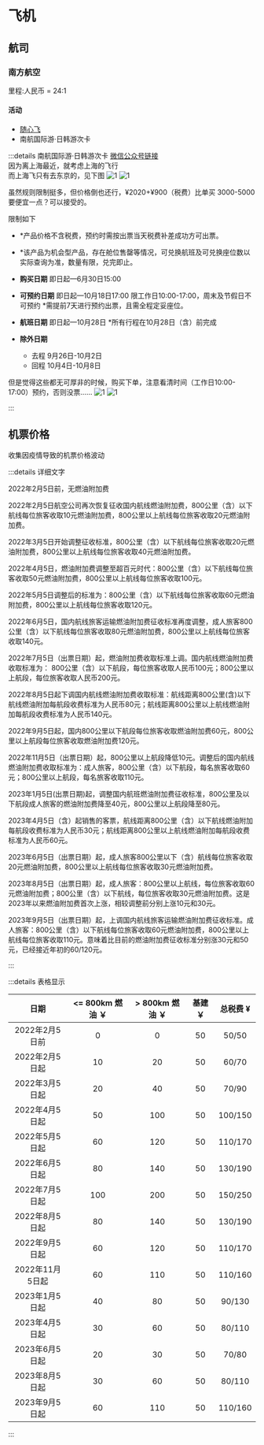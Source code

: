 
# 飞机

## 航司

### 南方航空

里程:人民币 = 24:1

#### 活动

- [随心飞](./suixinfei)
- 南航国际游·日韩游次卡

:::details 南航国际游·日韩游次卡
[微信公众号链接](https://mp.weixin.qq.com/s/aNB62aLUF0DDrjH7fopBYg)  
因为离上海最近，就考虑上海的飞行  
而上海飞只有去东京的，见下图
![1](/img/trip/cn-jp.png)
![1](/img/trip/cn-kr.png)

虽然规则限制挺多，但价格倒也还行，¥2020+¥900（税费）比单买 3000-5000 要便宜一点？可以接受的。

限制如下

- *产品价格不含税费，预约时需按出票当天税费补差成功方可出票。
- *该产品为机会型产品，存在舱位售罄等情况，可兑换航班及可兑换座位数以实际查询为准，数量有限，兑完即止。

- **购买日期** 即日起—6月30日15:00
- **可预约日期** 即日起—10月18日17:00 限工作日10:00-17:00，周末及节假日不可预约
    *需提前7天进行预约出票，且需全程定妥座位。
- **航班日期** 即日起—10月28日
    *所有行程在10月28日（含）前完成
- **除外日期**
  - 去程 9月26日-10月2日
  - 回程 10月4日-10月8日

但是觉得这些都无可厚非的时候，购买下单，注意看清时间（工作日10:00-17:00）预约，否则没票……
![1](/img/trip/bill.png)
![1](/img/trip/no-tickets.png)

:::

## 机票价格

收集因疫情导致的机票价格波动

<Airfare />

:::details 详细文字

2022年2月5日前，无燃油附加费

2022年2月5日航空公司再次恢复征收国内航线燃油附加费，800公里（含）以下航线每位旅客收取10元燃油附加费，800公里以上航线每位旅客收取20元燃油附加费。

2022年3月5日开始调整征收标准，800公里（含）以下航线每位旅客收取20元燃油附加费，800公里以上航线每位旅客收取40元燃油附加费。

2022年4月5日，燃油附加费调整至超百元时代：800公里（含）以下航线每位旅客收取50元燃油附加费，800公里以上航线每位旅客收取100元。

2022年5月5日调整后的标准为：800公里（含）以下航线每位旅客收取60元燃油附加费，800公里以上航线每位旅客收取120元。

2022年6月5日，国内航线旅客运输燃油附加费征收标准再度调整，成人旅客800公里（含）以下航线每位旅客收取80元燃油附加费，800公里以上航线每位旅客收取140元。

2022年7月5日（出票日期）起，燃油附加费收取标准上调。国内航线燃油附加费收取标准为： 800公里（含）以下航段，每位旅客收取人民币100元；800公里以上航段，每位旅客收取人民币200元。

2022年8月5日起下调国内航线燃油附加费收取标准：航线距离800公里(含)以下航线燃油附加每航段收费标准为人民币80元；航线距离800公里以上航线燃油附加每航段收费标准为人民币140元。

2022年9月5日起，国内800公里以下航段每位旅客收取燃油附加费60元，800公里以上航段每位旅客收取燃油附加费120元。

2022年11月5日（出票日期）起，800公里以上航段降低10元。调整后的国内航线燃油附加费收取标准为：成人旅客，800公里（含）以下航段，每名旅客收取60元；800公里以上航段，每名旅客收取110元。

2023年1月5日(出票日期)起，调整国内航班燃油附加费征收标准，800公里及以下航段成人旅客的燃油附加费降至40元，800公里以上航段降至80元。

2023年4月5日（含）起销售的客票，航线距离800公里（含）以下航线燃油附加每航段收费标准为人民币30元；航线距离800公里以上航线燃油附加每航段收费标准为人民币60元。

2023年6月5日（出票日期）起，成人旅客800公里以下（含）航线每位旅客收取20元燃油附加费，800公里以上航线每位旅客收取30元燃油附加费。

2023年8月5日（出票日期）起，成人旅客：800公里以上航线，每位旅客收取60元燃油附加费；800公里（含）以下航线，每位旅客收取30元燃油附加费。这是2023年以来燃油附加费首次上涨，相较调整前分别上涨10元和30元。

2023年9月5日（出票日期）起，上调国内航线旅客运输燃油附加费征收标准。成人旅客：800公里（含）以下航线每位旅客收取60元燃油附加费，800公里以上航线每位旅客收取110元。意味着比目前的燃油附加费征收标准分别涨30元和50元，已经接近年初的60/120元。

:::

:::details 表格显示

|     日期     | <= 800km 燃油 ￥ | > 800km 燃油 ￥ | 基建 ￥ | 总税费 ¥|
|:----------:|:-------------:|:------------:|:----:|:----:|
| 2022年2月5日前 |       0       |      0       |  50  |50/50|
| 2022年2月5日起 |      10       |      20      |  50  |60/70|
| 2022年3月5日起 |      20       |      40      |  50  |70/90|
| 2022年4月5日起 |      50       |     100      |  50  |100/150|
| 2022年5月5日起 |      60       |     120      |  50  |110/170|
| 2022年6月5日起 |      80       |     140      |  50  |130/190|
| 2022年7月5日起 |      100      |     200      |  50  |150/250|
| 2022年8月5日起 |      80       |     140      |  50  |130/190|
| 2022年9月5日起 |      60       |     120      |  50  |110/170|
| 2022年11月5日起 |      60       |     110      |  50  |110/160|
| 2023年1月5日起 |      40       |     80      |  50  |90/130|
| 2023年4月5日起 |      30       |     60      |  50  |80/110|
| 2023年6月5日起 |      20       |     30      |  50  |70/80|
| 2023年8月5日起 |      30       |     60      |  50  |80/110|
| 2023年9月5日起 |      60       |     110      |  50  |110/160|

:::

<script setup>
import Airfare from '../.vitepress/components/trip/Airfare.vue'
</script>
